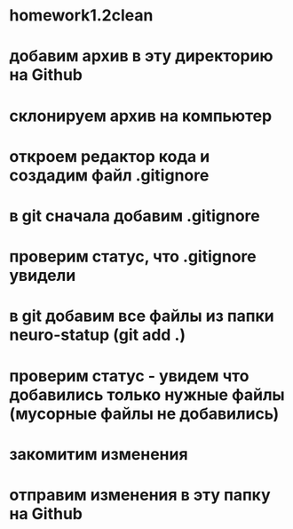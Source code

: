 # homework1.2clean
# добавим архив в эту директорию на Github
# склонируем архив на компьютер
# откроем редактор кода и создадим файл .gitignore
# в git сначала добавим .gitignore
# проверим статус, что .gitignore увидели
# в git добавим все файлы из папки neuro-statup (git add .)
# проверим статус - увидем что добавились только нужные файлы (мусорные файлы не добавились)
# закомитим изменения 
#  отправим изменения в эту папку на Github
